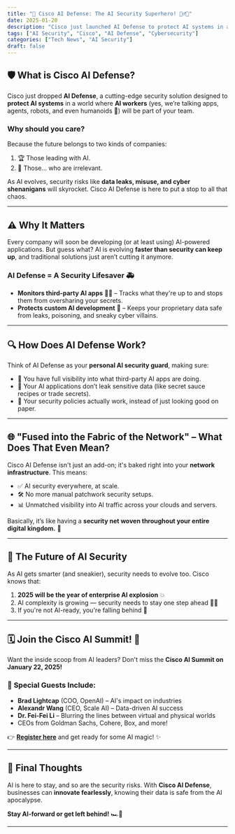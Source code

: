 ```yaml
---
title: "🚀 Cisco AI Defense: The AI Security Superhero! 🦸‍♂️🤖"
date: 2025-01-20
description: "Cisco just launched AI Defense to protect AI systems in an increasingly AI-powered world."
tags: ["AI Security", "Cisco", "AI Defense", "Cybersecurity"]
categories: ["Tech News", "AI Security"]
draft: false
---
```


## 🛡️ What is Cisco AI Defense?  

Cisco just dropped **AI Defense**, a cutting-edge security solution designed to **protect AI systems** in a world where **AI workers** (yes, we’re talking apps, agents, robots, and even humanoids 🤯) will be part of your team.  

### Why should you care?  
Because the future belongs to two kinds of companies:  
1. 🏆 Those leading with AI.  
2. 🛑 Those... who are irrelevant.  

As AI evolves, security risks like **data leaks, misuse, and cyber shenanigans** will skyrocket. Cisco AI Defense is here to put a stop to all that chaos.  

---

## ⚠️ Why It Matters  

Every company will soon be developing (or at least using) AI-powered applications. But guess what? AI is evolving **faster than security can keep up**, and traditional solutions just aren’t cutting it anymore.  

### **AI Defense = A Security Lifesaver 🚑**  

- **Monitors third-party AI apps** 🕵️‍♂️ – Tracks what they're up to and stops them from oversharing your secrets.  
- **Protects custom AI development** 🔐 – Keeps your proprietary data safe from leaks, poisoning, and sneaky cyber villains.  

---

## 🔍 How Does AI Defense Work?  

Think of AI Defense as your **personal AI security guard**, making sure:  

- 👀 You have full visibility into what third-party AI apps are doing.  
- 🛑 Your AI applications don’t leak sensitive data (like secret sauce recipes or trade secrets).  
- 🚧 Your security policies actually work, instead of just looking good on paper.  

---

## 🌐 "Fused into the Fabric of the Network" – What Does That Even Mean?  

Cisco AI Defense isn't just an add-on; it's baked right into your **network infrastructure**. This means:  

- ✅ AI security everywhere, at scale.  
- 🛠️ No more manual patchwork security setups.  
- 📊 Unmatched visibility into AI traffic across your clouds and servers.  

Basically, it’s like having a **security net woven throughout your entire digital kingdom.** 👑  

---

## 🤖 The Future of AI Security  

As AI gets smarter (and sneakier), security needs to evolve too. Cisco knows that:  

1. **2025 will be the year of enterprise AI explosion** 💥  
2. AI complexity is growing — security needs to stay one step ahead 🏃‍♂️  
3. If you're not AI-ready, you're falling behind 😬  

---

## 🗓️ Join the Cisco AI Summit! 🎉  

Want the inside scoop from AI leaders? Don't miss the **Cisco AI Summit on January 22, 2025!**  

### 🎤 **Special Guests Include:**  
- **Brad Lightcap** (COO, OpenAI) – AI's impact on industries  
- **Alexandr Wang** (CEO, Scale AI) – Data-driven AI success  
- **Dr. Fei-Fei Li** – Blurring the lines between virtual and physical worlds  
- CEOs from Goldman Sachs, Cohere, Box, and more!  

👉 [**Register here**](https://www.ciscoaisummit.com/) and get ready for some AI magic! ✨  

---

## 🚀 Final Thoughts  

AI is here to stay, and so are the security risks. With **Cisco AI Defense**, businesses can **innovate fearlessly**, knowing their data is safe from the AI apocalypse.  

**Stay AI-forward or get left behind!** 🏎️💨  

---
